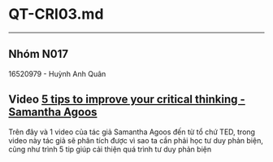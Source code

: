 # QT-CRI03.md
---
## Nhóm N017
16520979 - Huỳnh Anh Quân
## Video [5 tips to improve your critical thinking - Samantha Agoos](https://www.youtube.com/watch?v=dItUGF8GdTw)
Trên đây và 1 video của tác giả Samantha Agoos đến từ tổ chứ TED, trong video này tác giả sẽ phân tích được vì sao ta cần phải học tư duy phản biện, cũng như trình 5 tip giúp cải thiện quá trình tư duy phản biện
